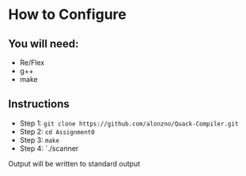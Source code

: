 # How to Configure

## You will need:
* Re/Flex
* g++
* make

## Instructions
* Step 1: `git clone https://github.com/alonzno/Quack-Compiler.git`
* Step 2: `cd Assignment0`
* Step 3: `make`
* Step 4: `./scanner <filename>

Output will be written to standard output
